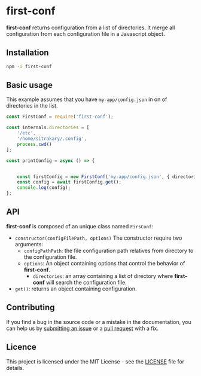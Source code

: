 # first-conf

**first-conf** returns configuration from a list of directories. It merge all configuration from each configuration file in a Javascript object.

## Installation

```bash
npm -i first-conf
```

## Basic usage

This example assumes that you have `my-app/config.json` in on of directories in the list.

```js
const FirstConf = require('first-conf');

const internals.directories = [
    '/etc',
    '/home/sitrakary/.config',
    process.cwd()
];

const printConfig = async () => {


    const firstConfig = new FirstConf('my-app/config.json', { directories });
    const config = await firstConfig.get();
    console.log(config);
};
```

## API

**first-conf** is composed of an unique class named `FirsConf`:

- `constructor(configFilePath, options)`
The constructor require two arguments:
    - `configPathPath`: the file configuration path relatives from directory to the configuration file.
    - `options`: An object containing options that control the behavior of **first-conf**.
        - `directories`: an array containing a list of directory where **first-conf** will search the configuration file.
- `get()`: returns an object containing configuration.

## Contributing

If you find a bug in the source code or a mistake in the documentation, you can help us by [submitting an issue](https://github.com/sitrakay/first-conf/issues) or a [pull request](https://github.com/sitrakay/first-conf/pulls) with a fix.

## Licence

This project is licensed under the MIT License - see the [LICENSE](https://github.com/sitrakay/first-conf/blob/master/LICENSE) file for details.
